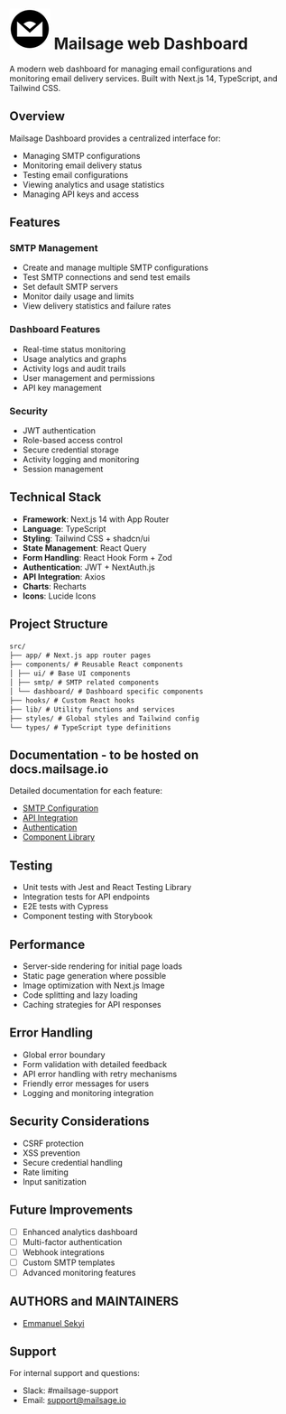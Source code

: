 # ![mailSage](public/navbarLogo-dark.svg) Mailsage web Dashboard

A modern web dashboard for managing email configurations and monitoring email delivery services. Built with Next.js 14, TypeScript, and Tailwind CSS. 

## Overview

Mailsage Dashboard provides a centralized interface for:

- Managing SMTP configurations
- Monitoring email delivery status
- Testing email configurations
- Viewing analytics and usage statistics
- Managing API keys and access

## Features

### SMTP Management

- Create and manage multiple SMTP configurations
- Test SMTP connections and send test emails
- Set default SMTP servers
- Monitor daily usage and limits
- View delivery statistics and failure rates

### Dashboard Features

- Real-time status monitoring
- Usage analytics and graphs
- Activity logs and audit trails
- User management and permissions
- API key management

### Security

- JWT authentication
- Role-based access control
- Secure credential storage
- Activity logging and monitoring
- Session management

## Technical Stack

- **Framework**: Next.js 14 with App Router
- **Language**: TypeScript
- **Styling**: Tailwind CSS + shadcn/ui
- **State Management**: React Query
- **Form Handling**: React Hook Form + Zod
- **Authentication**: JWT + NextAuth.js
- **API Integration**: Axios
- **Charts**: Recharts
- **Icons**: Lucide Icons

## Project Structure

```
src/
├── app/ # Next.js app router pages
├── components/ # Reusable React components
│ ├── ui/ # Base UI components
│ ├── smtp/ # SMTP related components
│ └── dashboard/ # Dashboard specific components
├── hooks/ # Custom React hooks
├── lib/ # Utility functions and services
├── styles/ # Global styles and Tailwind config
└── types/ # TypeScript type definitions
```

## Documentation - to be hosted on docs.mailsage.io

Detailed documentation for each feature:

- [SMTP Configuration](docs/smtp-config.md)
- [API Integration](docs/api-integration.md)
- [Authentication](docs/auth.md)
- [Component Library](docs/components.md)

## Testing

- Unit tests with Jest and React Testing Library
- Integration tests for API endpoints
- E2E tests with Cypress
- Component testing with Storybook

## Performance

- Server-side rendering for initial page loads
- Static page generation where possible
- Image optimization with Next.js Image
- Code splitting and lazy loading
- Caching strategies for API responses

## Error Handling

- Global error boundary
- Form validation with detailed feedback
- API error handling with retry mechanisms
- Friendly error messages for users
- Logging and monitoring integration

## Security Considerations

- CSRF protection
- XSS prevention
- Secure credential handling
- Rate limiting
- Input sanitization

## Future Improvements

- [ ] Enhanced analytics dashboard
- [ ] Multi-factor authentication
- [ ] Webhook integrations
- [ ] Custom SMTP templates
- [ ] Advanced monitoring features

## AUTHORS and MAINTAINERS
- [Emmanuel Sekyi](https://github.com/Esekyi)

## Support

For internal support and questions:

- Slack: #mailsage-support
- Email: <support@mailsage.io>
